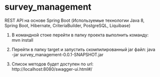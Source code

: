 # survey_management

REST API на основе Spring Boot
(Используемые технологии Java 8, Spring Boot, Hibernate, CriteriaBuilder, PostgreSQL, Liquibase)

1) В командной стоке перейти в папку проекта выполнить команду:
mvn install

2) Перейти в папку target и запустить скомпилированный jar файл:
java -jar survey_management-0.0.1-SNAPSHOT.jar

3) Список методов будет доступен по url:
http://localhost:8080/swagger-ui.html#/
